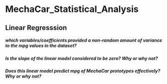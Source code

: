 # MechaCar_Statistical_Analysis

## Linear Regresssion

##### which variables/coefficients provided a non-random amount of variance to the mpg values in the dataset?
##### Is the slope of the linear model considered to be zero? Why or why not?
##### Does this linear model predict mpg of MechaCar prototypes effectively? Why or why not?